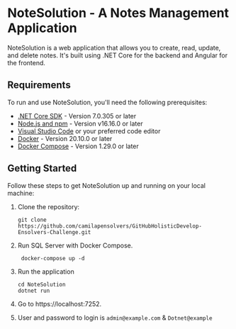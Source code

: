 # NoteSolution - A Notes Management Application

NoteSolution is a web application that allows you to create, read, update, and delete notes. It's built using .NET Core
for the backend and Angular for the frontend.

## Requirements

To run and use NoteSolution, you'll need the following prerequisites:

- [.NET Core SDK](https://dotnet.microsoft.com/download) - Version 7.0.305 or later
- [Node.js and npm](https://nodejs.org/) - Version v16.16.0 or later
- [Visual Studio Code](https://code.visualstudio.com/) or your preferred code editor
- [Docker](https://www.docker.com/get-started) - Version 20.10.0 or later
- [Docker Compose](https://docs.docker.com/compose/install/) - Version 1.29.0 or later

## Getting Started

Follow these steps to get NoteSolution up and running on your local machine:

1. Clone the repository:

   ```shell
   git clone https://github.com/camilapensolvers/GitHubHolisticDevelop-Ensolvers-Challenge.git
   
   ```

2. Run SQL Server with Docker Compose.
   ```shell
    docker-compose up -d
      ```

3. Run the application

    ```shell
   cd NoteSolution
   dotnet run
   ```
4. Go to https://localhost:7252.
5. User and password to login is `admin@example.com` & `Dotnet@example`
